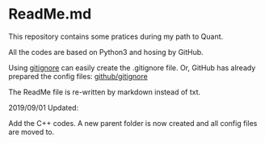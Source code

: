 # ReadMe.md

This repository contains some pratices during my path to Quant.

All the codes are based on Python3 and hosing by GitHub.

Using [gitignore](https://www.gitignore.io/) can easily create the .gitignore file. Or, GitHub has already prepared the config files: [github/gitignore](https://github.com/github/gitignore/)

The ReadMe file is re-written by markdown instead of txt.

2019/09/01 Updated:

Add the C++ codes. A new parent folder is now created and all config files are moved to.

